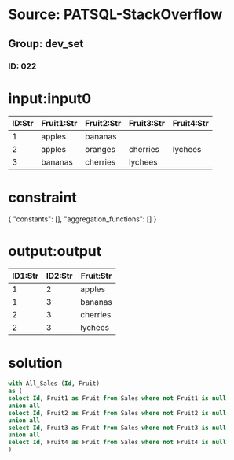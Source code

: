 # Source: PATSQL-StackOverflow
## Group: dev_set
### ID: 022

# input:input0

| ID:Str | Fruit1:Str | Fruit2:Str | Fruit3:Str | Fruit4:Str |
|---|---|---|---|---|
| 1 | apples | bananas |  |  |
| 2 | apples | oranges | cherries | lychees |
| 3 | bananas | cherries | lychees |  |

# constraint

{
  "constants": [],
  "aggregation_functions": []
}

# output:output

| ID1:Str | ID2:Str | Fruit:Str |
|---|---|---|
| 1 | 2 | apples |
| 1 | 3 | bananas |
| 2 | 3 | cherries |
| 2 | 3 | lychees |

# solution

```sql
with All_Sales (Id, Fruit) 
as (
select Id, Fruit1 as Fruit from Sales where not Fruit1 is null
union all
select Id, Fruit2 as Fruit from Sales where not Fruit2 is null
union all 
select Id, Fruit3 as Fruit from Sales where not Fruit3 is null
union all 
select Id, Fruit4 as Fruit from Sales where not Fruit4 is null
)
```
